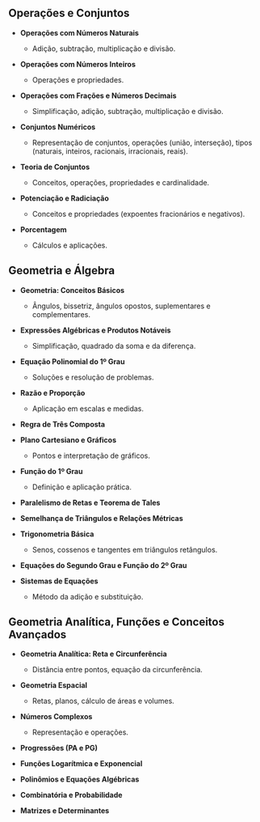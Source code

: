 ## Operações e Conjuntos

- **Operações com Números Naturais**
  - Adição, subtração, multiplicação e divisão.

- **Operações com Números Inteiros**
  - Operações e propriedades.

- **Operações com Frações e Números Decimais**
  - Simplificação, adição, subtração, multiplicação e divisão.

- **Conjuntos Numéricos**
  - Representação de conjuntos, operações (união, interseção), tipos (naturais, inteiros, racionais, irracionais, reais).

- **Teoria de Conjuntos**
  - Conceitos, operações, propriedades e cardinalidade.

- **Potenciação e Radiciação**
  - Conceitos e propriedades (expoentes fracionários e negativos).

- **Porcentagem**
  - Cálculos e aplicações.

## Geometria e Álgebra

- **Geometria: Conceitos Básicos**
  - Ângulos, bissetriz, ângulos opostos, suplementares e complementares.

- **Expressões Algébricas e Produtos Notáveis**
  - Simplificação, quadrado da soma e da diferença.

- **Equação Polinomial do 1º Grau**
  - Soluções e resolução de problemas.

- **Razão e Proporção**
  - Aplicação em escalas e medidas.

- **Regra de Três Composta**

- **Plano Cartesiano e Gráficos**
  - Pontos e interpretação de gráficos.

- **Função do 1º Grau**
  - Definição e aplicação prática.

- **Paralelismo de Retas e Teorema de Tales**

- **Semelhança de Triângulos e Relações Métricas**

- **Trigonometria Básica**
  - Senos, cossenos e tangentes em triângulos retângulos.

- **Equações do Segundo Grau e Função do 2º Grau**

- **Sistemas de Equações**
  - Método da adição e substituição.

## Geometria Analítica, Funções e Conceitos Avançados

- **Geometria Analítica: Reta e Circunferência**
  - Distância entre pontos, equação da circunferência.

- **Geometria Espacial**
  - Retas, planos, cálculo de áreas e volumes.

- **Números Complexos**
  - Representação e operações.

- **Progressões (PA e PG)**

- **Funções Logarítmica e Exponencial**

- **Polinômios e Equações Algébricas**

- **Combinatória e Probabilidade**

- **Matrizes e Determinantes**
